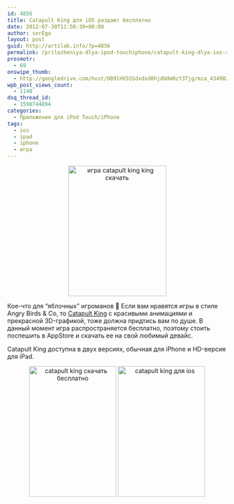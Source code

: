```yaml
---
id: 4856
title: Catapult King для iOS раздают бесплатно
date: 2012-07-30T11:50:39+00:00
author: serEga
layout: post
guid: http://artslab.info/?p=4856
permalink: /prilozheniya-dlya-ipod-touchiphone/catapult-king-dlya-ios-razdayut-besplatno/
prosmotr:
  - 69
onswipe_thumb:
  - http://googledrive.com/host/0B9lHVSSSdxdxd0hjdUdmRzY3Tjg/mza_4349827401603590009.png
wpb_post_views_count:
  - 1148
dsq_thread_id:
  - 1598744894
categories:
  - Приложения для iPod Touch/iPhone
tags:
  - ios
  - ipad
  - iphone
  - игра
---
```

<center>
  <a href="http://googledrive.com/host/0B9lHVSSSdxdxd0hjdUdmRzY3Tjg/mza_4679374430744358690.1024x1024-65.jpeg"><img src="http://googledrive.com/host/0B9lHVSSSdxdxd0hjdUdmRzY3Tjg/mza_4679374430744358690.1024x1024-65-225x300.jpg" alt="игра catapult king king скачать" title="mza_4679374430744358690.1024x1024-65" width="225" height="300" class="aligncenter size-medium wp-image-4859" srcset="http://googledrive.com/host/0B9lHVSSSdxdxd0hjdUdmRzY3Tjg/mza_4679374430744358690.1024x1024-65-225x300.jpg 225w, http://googledrive.com/host/0B9lHVSSSdxdxd0hjdUdmRzY3Tjg/mza_4679374430744358690.1024x1024-65.jpeg 768w" sizes="(max-width: 225px) 100vw, 225px" /></a>
</center>

Кое-что для &#8220;яблочных&#8221; игроманов 🙂 Если вам нравятся игры в стиле Angry Birds & Co, то [Catapult King](http://itunes.apple.com/us/app/catapult-king/id497936366) с красивыми анимациями и прекрасной 3D-графикой, тоже должна придтись вам по душе. В данный момент игра распространяется бесплатно, поэтому стоить поспешить в AppStore и скачать ее на свой любимый девайс.

Catapult King доступна в двух версиях, обычная для iPhone и HD-версия для iPad.

<center>
  <a href="http://googledrive.com/host/0B9lHVSSSdxdxd0hjdUdmRzY3Tjg/mza_4092178766226491501.png"><img src="http://googledrive.com/host/0B9lHVSSSdxdxd0hjdUdmRzY3Tjg/mza_4092178766226491501-200x300.png" alt="catapult king скачать бесплатно" title="mza_4092178766226491501" width="200" height="300" class="size-medium wp-image-4857" srcset="http://googledrive.com/host/0B9lHVSSSdxdxd0hjdUdmRzY3Tjg/mza_4092178766226491501-200x300.png 200w, http://googledrive.com/host/0B9lHVSSSdxdxd0hjdUdmRzY3Tjg/mza_4092178766226491501.png 640w" sizes="(max-width: 200px) 100vw, 200px" /></a> <a href="http://googledrive.com/host/0B9lHVSSSdxdxd0hjdUdmRzY3Tjg/mza_4349827401603590009.png"><img src="http://googledrive.com/host/0B9lHVSSSdxdxd0hjdUdmRzY3Tjg/mza_4349827401603590009-200x300.png" alt="catapult king для ios" title="mza_4349827401603590009" width="200" height="300" class="size-medium wp-image-4858" srcset="http://googledrive.com/host/0B9lHVSSSdxdxd0hjdUdmRzY3Tjg/mza_4349827401603590009-200x300.png 200w, http://googledrive.com/host/0B9lHVSSSdxdxd0hjdUdmRzY3Tjg/mza_4349827401603590009.png 640w" sizes="(max-width: 200px) 100vw, 200px" /></a>
</center>